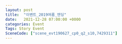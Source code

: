 ```yaml
---
layout: post
title:  "이벤트_2019여름_엔딩"
date:   2021-12-28 07:00:00 +0000
categories: Event
Tags: Story Event
SceneCode: ["scene_evt190627_cp0_q2_s10,7429311"]
---
```

